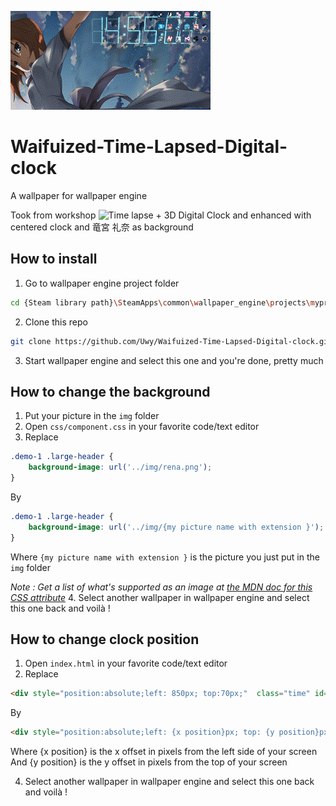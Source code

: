 ![preview](preview.gif)

# Waifuized-Time-Lapsed-Digital-clock
A wallpaper for wallpaper engine

Took from workshop ![Time lapse + 3D Digital Clock](http://steamcommunity.com/sharedfiles/filedetails/?id=835186492) and enhanced with centered clock and 竜宮 礼奈 as background

## How to install 

1. Go to wallpaper engine project folder
```bash
cd {Steam library path}\SteamApps\common\wallpaper_engine\projects\myprojects
```

2. Clone this repo

```bash
git clone https://github.com/Uwy/Waifuized-Time-Lapsed-Digital-clock.git
```

3. Start wallpaper engine and select this one and you're done, pretty much

## How to change the background

1. Put your picture in the `img` folder
2. Open ```css/component.css``` in your favorite code/text editor
3. Replace
  ```css
  .demo-1 .large-header {
	  background-image: url('../img/rena.png');
  }
  ```
  By 
  ```css
  .demo-1 .large-header {
	  background-image: url('../img/{my picture name with extension }');
  }
  ```
  Where `{my picture name with extension }` is the picture you just put in the `img` folder

  *Note : Get a list of what's supported as an image at [the MDN doc for this CSS attribute](https://developer.mozilla.org/en-US/docs/Web/CSS/background-image)*
4. Select another wallpaper in wallpaper engine and select this one back and voilà !
  
  
## How to change clock position

1. Open `index.html` in your favorite code/text editor
2. Replace
  ```html
  <div style="position:absolute;left: 850px; top:70px;"  class="time" id="time" data-hours="" data-minutes="">  <div class="digit">
  ```
  By
  ```html
  <div style="position:absolute;left: {x position}px; top: {y position}px;"  class="time" id="time" data-hours="" data-minutes="">  <div class="digit">
  ```
  Where {x position} is the x offset in pixels from the left side of your screen
  And {y position} is the y offset in pixels from the top of your screen

4. Select another wallpaper in wallpaper engine and select this one back and voilà !
